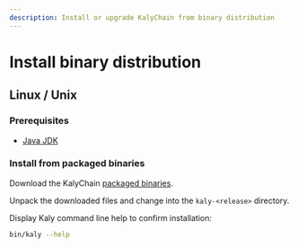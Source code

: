 ```yaml
---
description: Install or upgrade KalyChain from binary distribution
---
```


# Install binary distribution

## Linux / Unix

### Prerequisites

* [Java JDK](https://www.oracle.com/java/technologies/downloads/)


### Install from packaged binaries

Download the KalyChain [packaged binaries](https://github.com/Kaly-Chain/kalychain/releases).

Unpack the downloaded files and change into the `kaly-<release>` directory.

Display Kaly command line help to confirm installation:

```bash
bin/kaly --help
```
